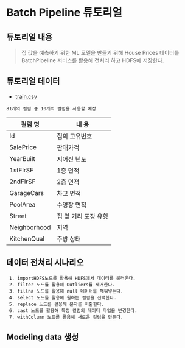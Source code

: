 # Batch Pipeline 튜토리얼


  ## 튜토리얼 내용

   > 집 값을 예측하기 위한 ML 모델을 만들기 위해  House Prices 데이터를 BatchPipeline 서비스를 활용해 전처리 하고 HDFS에 저장한다.

  ## 튜토리얼 데이터

   * [train.csv](https://www.kaggle.com/c/house-prices-advanced-regression-techniques/download/train.csv)

    81개의 컬럼 중 10개의 컬럼을 사용할 예정

   | 컬럼 명      | 내 용 |
   | ------------ | ----- |
   | Id           | 집의 고유번호  |
   | SalePrice    | 판매가격      |
   | YearBuilt    | 지어진 년도      |
   | 1stFlrSF     | 1층 면적      |
   | 2ndFlrSF     | 2층 면적      |
   | GarageCars   | 차고 면적      |
   | PoolArea     | 수영장 면적      |
   | Street       | 집 앞 거리 포장 유형      |
   | Neighborhood | 지역      |
   | KitchenQual |  주방 상태     |
  
  ## 데이터 전처리 시나리오
     1. importHDFS노드를 활용해 HDFS에서 데이터를 불러온다.
     2. filter 노드를 활용해 Outliers를 제거한다.
     3. fillna 노드를 활용해 null 데이터를 채워넣는다.
     4. select 노드를 활용해 원하는 컬럼을 선택한다.
     5. replace 노드를 활용해 문자를 치환한다.
     6. cast 노드를 활용해 특정 컬럼의 데이터 타입을 변경한다.
     7. withColumn 노드를 활용해 새로운 컬럼을 만든다.

  ## Modeling data 생성
  
  
